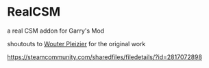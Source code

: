 # RealCSM
 a real CSM addon for Garry's Mod
 
shoutouts to [Wouter Pleizier](https://www.youtube.com/channel/UCgWgnUhgP6HK8tN2Tp85jxw) for the original work
 
https://steamcommunity.com/sharedfiles/filedetails/?id=2817072898
